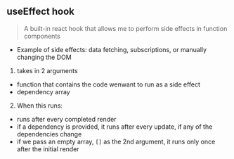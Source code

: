 ## useEffect hook

> A built-in react hook that allows me to perform side effects in function components
- Example of side effects: data fetching, subscriptions, or manually changing the DOM

1. takes in 2 arguments
- function that contains the code wenwant to run as a side effect
- dependency array

2. When this runs: 
- runs after every completed render
- if a dependency is provided, it runs after every update, if any of the dependencies change
- if we pass an empty array, `[]` as the 2nd argument, it runs only once after the initial render

